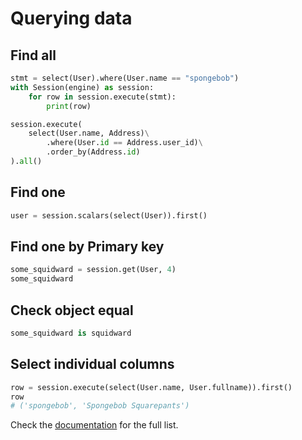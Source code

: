 # Querying data

## Find all

```py
stmt = select(User).where(User.name == "spongebob")
with Session(engine) as session:
    for row in session.execute(stmt):
        print(row)
```

```py
session.execute(
    select(User.name, Address)\
        .where(User.id == Address.user_id)\
        .order_by(Address.id)
).all()
```


## Find one

```py
user = session.scalars(select(User)).first()
```

## Find one by Primary key

```py
some_squidward = session.get(User, 4)
some_squidward
```

## Check object equal

```py
some_squidward is squidward
```

## Select individual columns

```py
row = session.execute(select(User.name, User.fullname)).first()
row
# ('spongebob', 'Spongebob Squarepants')
```

Check the [documentation](https://docs.sqlalchemy.org/en/14/tutorial/data_select.html#) for the full list.